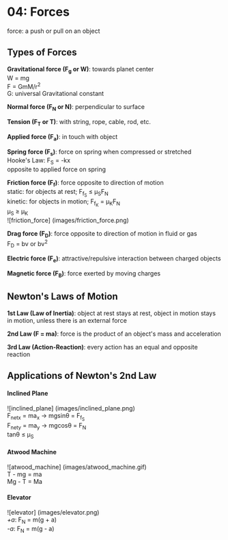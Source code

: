 # 04: Forces

force: a push or pull on an object

## Types of Forces 

**Gravitational force (F<sub>g</sub> or W)**: towards planet center   
W = mg  
F = GmM/r<sup>2</sup>   
G: universal Gravitational constant

**Normal force (F<sub>N</sub> or N)**: perpendicular to surface   

**Tension (F<sub>T</sub> or T)**: with string, rope, cable, rod, etc.  

**Applied force (F<sub>a</sub>)**: in touch with object

**Spring force (F<sub>s</sub>)**: force on spring when compressed or stretched  
Hooke's Law: F<sub>S</sub> = -kx   
opposite to applied force on spring

**Friction force (F<sub>f</sub>)**: force opposite to direction of motion  
static: for objects at rest; F<sub>f<sub>S</sub></sub> &le; &mu;<sub>S</sub>F<sub>N</sub>  
kinetic: for objects in motion; F<sub>f<sub>K</sub></sub> = &mu;<sub>K</sub>F<sub>N</sub>  
&mu;<sub>S</sub> &ge; &mu;<sub>K</sub>  
![friction_force] (images/friction_force.png)

**Drag force (F<sub>D</sub>)**: force opposite to direction of motion in fluid or gas  
F<sub>D</sub> = bv or bv<sup>2</sup>

**Electric force (F<sub>e</sub>)**: attractive/repulsive interaction between charged objects

**Magnetic force (F<sub>B</sub>)**: force exerted by moving charges

## Newton's Laws of Motion

**1st Law (Law of Inertia)**: object at rest stays at rest, object in motion stays in motion, unless there is an external force

**2nd Law (F = ma)**: force is the product of an object's mass and acceleration

**3rd Law (Action-Reaction)**: every action has an equal and opposite reaction

## Applications of Newton's 2nd Law

#### Inclined Plane
![inclined_plane] (images/inclined_plane.png)  
F<sub>netx</sub> = ma<sub>x</sub> -> mgsin&theta; = F<sub>f<sub>S</sub></sub>  
F<sub>nety</sub> = ma<sub>y</sub> -> mgcos&theta; = F<sub>N</sub>  
tan&theta; &le; &mu;<sub>S</sub>

#### Atwood Machine
![atwood_machine] (images/atwood_machine.gif)  
T - mg = ma  
Mg - T = Ma 

#### Elevator
![elevator] (images/elevator.png)  
*+a*: F<sub>N</sub> = m(g + a)  
*-a*: F<sub>N</sub> = m(g - a)

